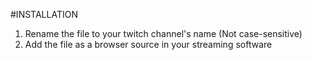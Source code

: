 #INSTALLATION

1. Rename the file to your twitch channel's name (Not case-sensitive)
2. Add the file as a browser source in your streaming software